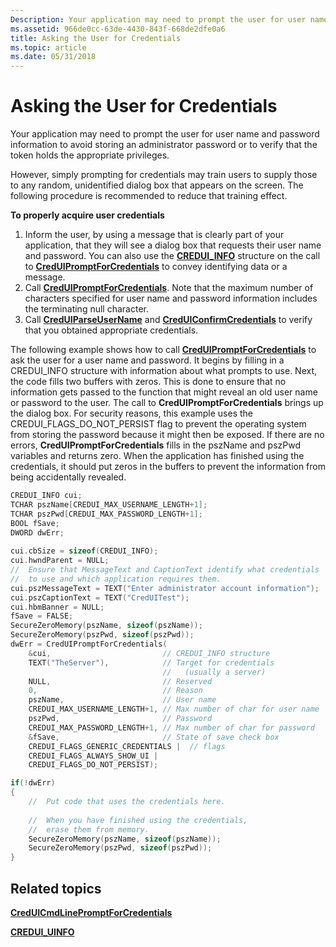 ```yaml
---
Description: Your application may need to prompt the user for user name and password information to avoid storing an administrator password or to verify that the token holds the appropriate privileges.
ms.assetid: 966de0cc-63de-4430-843f-668de2dfe0a6
title: Asking the User for Credentials
ms.topic: article
ms.date: 05/31/2018
---
```


# Asking the User for Credentials

Your application may need to prompt the user for user name and password information to avoid storing an administrator password or to verify that the token holds the appropriate privileges.

However, simply prompting for credentials may train users to supply those to any random, unidentified dialog box that appears on the screen. The following procedure is recommended to reduce that training effect.

**To properly acquire user credentials**

1.  Inform the user, by using a message that is clearly part of your application, that they will see a dialog box that requests their user name and password. You can also use the [**CREDUI\_INFO**](https://docs.microsoft.com/windows/desktop/api/wincred/ns-wincred-credui_infoa) structure on the call to [**CredUIPromptForCredentials**](https://docs.microsoft.com/windows/desktop/api/wincred/nf-wincred-creduipromptforcredentialsa) to convey identifying data or a message.
2.  Call [**CredUIPromptForCredentials**](https://docs.microsoft.com/windows/desktop/api/wincred/nf-wincred-creduipromptforcredentialsa). Note that the maximum number of characters specified for user name and password information includes the terminating null character.
3.  Call [**CredUIParseUserName**](https://docs.microsoft.com/windows/desktop/api/wincred/nf-wincred-creduiparseusernamea) and [**CredUIConfirmCredentials**](https://docs.microsoft.com/windows/desktop/api/wincred/nf-wincred-creduiconfirmcredentialsa) to verify that you obtained appropriate credentials.

The following example shows how to call [**CredUIPromptForCredentials**](https://docs.microsoft.com/windows/desktop/api/wincred/nf-wincred-creduipromptforcredentialsa) to ask the user for a user name and password. It begins by filling in a CREDUI\_INFO structure with information about what prompts to use. Next, the code fills two buffers with zeros. This is done to ensure that no information gets passed to the function that might reveal an old user name or password to the user. The call to **CredUIPromptForCredentials** brings up the dialog box. For security reasons, this example uses the CREDUI\_FLAGS\_DO\_NOT\_PERSIST flag to prevent the operating system from storing the password because it might then be exposed. If there are no errors, **CredUIPromptForCredentials** fills in the pszName and pszPwd variables and returns zero. When the application has finished using the credentials, it should put zeros in the buffers to prevent the information from being accidentally revealed.


```C++
CREDUI_INFO cui;
TCHAR pszName[CREDUI_MAX_USERNAME_LENGTH+1];
TCHAR pszPwd[CREDUI_MAX_PASSWORD_LENGTH+1];
BOOL fSave;
DWORD dwErr;
 
cui.cbSize = sizeof(CREDUI_INFO);
cui.hwndParent = NULL;
//  Ensure that MessageText and CaptionText identify what credentials
//  to use and which application requires them.
cui.pszMessageText = TEXT("Enter administrator account information");
cui.pszCaptionText = TEXT("CredUITest");
cui.hbmBanner = NULL;
fSave = FALSE;
SecureZeroMemory(pszName, sizeof(pszName));
SecureZeroMemory(pszPwd, sizeof(pszPwd));
dwErr = CredUIPromptForCredentials( 
    &cui,                         // CREDUI_INFO structure
    TEXT("TheServer"),            // Target for credentials
                                  //   (usually a server)
    NULL,                         // Reserved
    0,                            // Reason
    pszName,                      // User name
    CREDUI_MAX_USERNAME_LENGTH+1, // Max number of char for user name
    pszPwd,                       // Password
    CREDUI_MAX_PASSWORD_LENGTH+1, // Max number of char for password
    &fSave,                       // State of save check box
    CREDUI_FLAGS_GENERIC_CREDENTIALS |  // flags
    CREDUI_FLAGS_ALWAYS_SHOW_UI |
    CREDUI_FLAGS_DO_NOT_PERSIST);  

if(!dwErr)
{
    //  Put code that uses the credentials here.
 
    //  When you have finished using the credentials,
    //  erase them from memory.
    SecureZeroMemory(pszName, sizeof(pszName));
    SecureZeroMemory(pszPwd, sizeof(pszPwd));
}
```



## Related topics

<dl> <dt>

[**CredUICmdLinePromptForCredentials**](https://docs.microsoft.com/windows/desktop/api/wincred/nf-wincred-creduicmdlinepromptforcredentialsa)
</dt> <dt>

[**CREDUI\_UINFO**](https://docs.microsoft.com/windows/desktop/api/wincred/ns-wincred-credui_infoa)
</dt> </dl>

 

 



